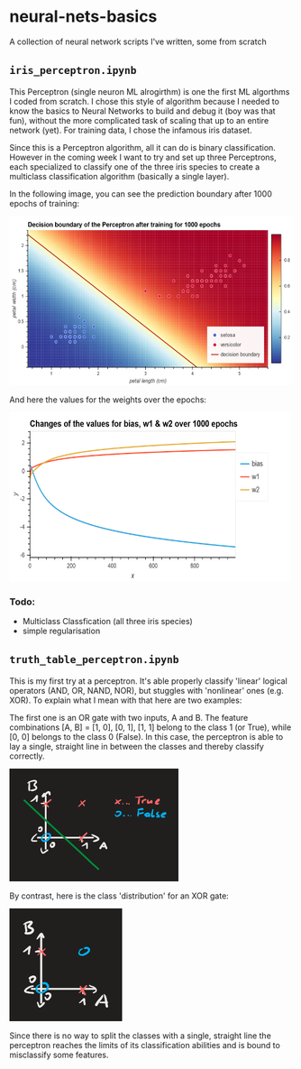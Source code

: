 # neural-nets-basics
A collection of neural network scripts I've written, some from scratch

## `iris_perceptron.ipynb`

This Perceptron (single neuron ML alrogirthm) is one the first ML algorthms I coded from scratch. I chose this style of algorithm because I needed to know the basics to Neural Networks to build and debug it (boy was that fun), without the more complicated task of scaling that up to an entire network (yet). For training data, I chose the infamous iris dataset.

Since this is a Perceptron algorithm, all it can do is binary classification. However in the coming week I want to try and set up three Perceptrons, each specialized to classify one of the three iris species to create a multiclass classification algorithm (basically a single layer).

In the following image, you can see the prediction boundary after 1000 epochs of training:

<img src="./images/decision_boundary.png" width="600" height="300">

And here the values for the weights over the epochs:

<img src="./images/weight_values.png" width="500" height="300">


### Todo:
* Multiclass Classfication (all three iris species)
* simple regularisation

## `truth_table_perceptron.ipynb`

This is my first try at a perceptron. It's able properly classify 'linear' logical operators (AND, OR, NAND, NOR), but stuggles with 'nonlinear' ones (e.g. XOR). To explain what I mean with that here are two examples:

The first one is an OR gate with two inputs, A and B. The feature combinations \[A, B] = [1, 0], [0, 1], [1, 1] belong to the class 1 (or True), while \[0, 0] belongs to the class 0 (False). In this case, the perceptron is able to lay a single, straight line in between the classes and thereby classify correctly.

<img src="./images/classification_OR.png" width="300" height="200">


By contrast, here is the class 'distribution' for an XOR gate:

<img src="./images/classification_XOR.png" width="200" height="200">


Since there is no way to split the classes with a single, straight line the perceptron reaches the limits of its classification abilities and is bound to misclassify some features.
